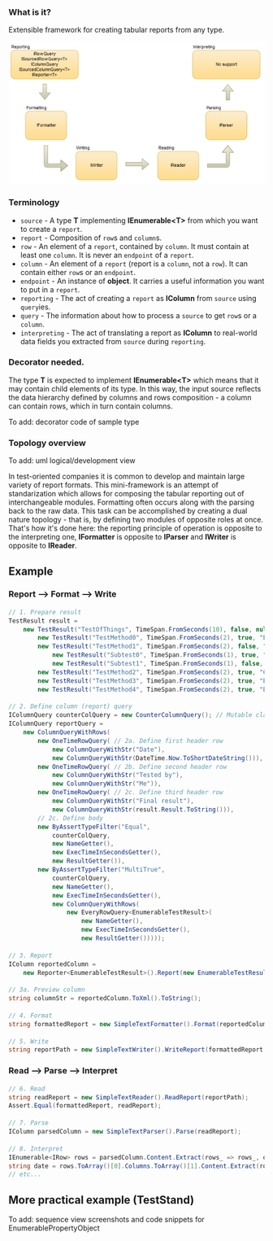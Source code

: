 ### What is it?
Extensible framework for creating tabular reports from any type.

![What is it?](/images/what_is_it.png)

### Terminology
- `source` - A type **T** implementing **IEnumerable\<T\>** from which you want to create a `report`.
- `report` - Composition of `row`s and `column`s.
- `row` - An element of a `report`, contained by `column`. It must contain at least one `column`. It is never an `endpoint` of a `report`.
- `column` - An element of a `report` (report is a `column`, not a `row`). It can contain either `row`s or an `endpoint`.
- `endpoint` - An instance of **object**. It carries a useful information you want to put in a `report`.
- `reporting` - The act of creating a `report` as **IColumn** from `source` using `query`ies.
- `query` - The information about how to process a `source` to get `row`s or a `column`.
- `interpreting` - The act of translating a report as **IColumn** to real-world data fields you extracted from `source` during `reporting`.
### Decorator needed.
The type **T** is expected to implement **IEnumerable\<T\>** which means that it may contain child elements of its type. In this way, the input source reflects the data hierarchy defined by columns and rows composition - a column can contain rows, which in turn contain columns.

To add: decorator code of sample type
### Topology overview
To add: uml logical/development view

In test-oriented companies it is common to develop and maintain large variety of report formats. This mini-framework is an attempt of standarization which allows for composing the tabular reporting out of interchangeable modules. Formatting often occurs along with the parsing back to the raw data. This task can be accomplished by creating a dual nature topology - that is, by defining two modules of opposite roles at once. That's how it's done here: the reporting principle of operation is opposite to the interpreting one, **IFormatter** is opposite to **IParser** and **IWriter** is opposite to **IReader**.

## Example
### Report --> Format --> Write
```csharp
// 1. Prepare result
TestResult result =
    new TestResult("TestOfThings", TimeSpan.FromSeconds(10), false, null,
        new TestResult("TestMethod0", TimeSpan.FromSeconds(2), true, "Equal", null),
        new TestResult("TestMethod1", TimeSpan.FromSeconds(2), false, "MultiTrue",
            new TestResult("Subtest0", TimeSpan.FromSeconds(1), true, "True", null),
            new TestResult("Subtest1", TimeSpan.FromSeconds(1), false, "True", null)),
        new TestResult("TestMethod2", TimeSpan.FromSeconds(2), true, "Contains", null),
        new TestResult("TestMethod3", TimeSpan.FromSeconds(2), true, "Equal", null),
        new TestResult("TestMethod4", TimeSpan.FromSeconds(2), true, "Empty", null));

// 2. Define column (report) query
IColumnQuery counterColQuery = new CounterColumnQuery(); // Mutable class - it's an ordinal column
IColumnQuery reportQuery =
    new ColumnQueryWithRows(
        new OneTimeRowQuery( // 2a. Define first header row
            new ColumnQueryWithStr("Date"),
            new ColumnQueryWithStr(DateTime.Now.ToShortDateString())),
        new OneTimeRowQuery( // 2b. Define second header row
            new ColumnQueryWithStr("Tested by"),
            new ColumnQueryWithStr("Me")),
        new OneTimeRowQuery( // 2c. Define third header row
            new ColumnQueryWithStr("Final result"), 
            new ColumnQueryWithStr(result.Result.ToString())),
        // 2c. Define body
        new ByAssertTypeFilter("Equal", 
            counterColQuery, 
            new NameGetter(), 
            new ExecTimeInSecondsGetter(), 
            new ResultGetter()),
        new ByAssertTypeFilter("MultiTrue", 
            counterColQuery, 
            new NameGetter(), 
            new ExecTimeInSecondsGetter(), 
            new ColumnQueryWithRows(
                new EveryRowQuery<EnumerableTestResult>(
                    new NameGetter(), 
                    new ExecTimeInSecondsGetter(), 
                    new ResultGetter()))));

// 3. Report
IColumn reportedColumn =
    new Reporter<EnumerableTestResult>().Report(new EnumerableTestResult(result), reportQuery);

// 3a. Preview column
string columnStr = reportedColumn.ToXml().ToString();

// 4. Format
string formattedReport = new SimpleTextFormatter().Format(reportedColumn);

// 5. Write
string reportPath = new SimpleTextWriter().WriteReport(formattedReport, Path.GetTempPath(), "MyReport");
```
### Read --> Parse --> Interpret
```csharp
// 6. Read
string readReport = new SimpleTextReader().ReadReport(reportPath);
Assert.Equal(formattedReport, readReport);

// 7. Parse
IColumn parsedColumn = new SimpleTextParser().Parse(readReport);

// 8. Interpret
IEnumerable<IRow> rows = parsedColumn.Content.Extract(rows_ => rows_, obj => null);
string date = rows.ToArray()[0].Columns.ToArray()[1].Content.Extract(rows_ => null, obj => obj.ToString());
// etc...
```

## More practical example (TestStand)

To add: sequence view screenshots and code snippets for EnumerablePropertyObject